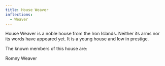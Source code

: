 ```yaml
---
title: House Weaver
inflections:
  - Weaver
---
```


House Weaver is a noble house from the Iron Islands. Neither its arms nor its words have appeared yet. It is a young house and low in prestige.

The known members of this house are:

Romny Weaver


